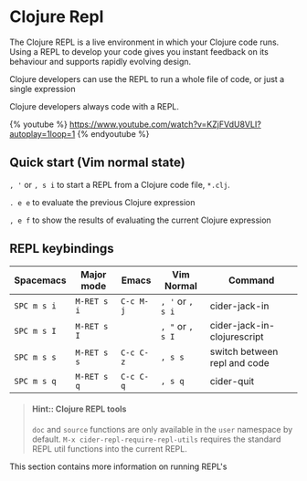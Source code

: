 # Clojure Repl

The Clojure REPL is a live environment in which your Clojure code runs.  Using a REPL to develop your code gives you instant feedback on its behaviour and supports rapidly evolving design.

Clojure developers can use the REPL to run a whole file of code, or just a single expression

Clojure developers always code with a REPL.

{% youtube %}
https://www.youtube.com/watch?v=KZjFVdU8VLI?autoplay=1loop=1
{% endyoutube %}


## Quick start (Vim normal state)

`, '` or `, s i` to start a REPL from a Clojure code file, `*.clj`.

`. e e` to evaluate the previous Clojure expression

`, e f` to show the results of evaluating the current Clojure expression


## REPL keybindings

| Spacemacs   | Major mode  | Emacs     | Vim Normal       | Command                      |
|-------------|-------------|-----------|------------------|------------------------------|
| `SPC m s i` | `M-RET s i` | `C-c M-j` | `, '` or `, s i` | cider-jack-in                |
| `SPC m s I` | `M-RET s I` |           | `, "` or `, s I` | cider-jack-in-clojurescript  |
| `SPC m s s` | `M-RET s s` | `C-c C-z` | `, s s`          | switch between repl and code |
| `SPC m s q` | `M-RET s q` | `C-c C-q` | `, s q`          | cider-quit                   |

> #### Hint:: Clojure REPL tools
> `doc` and `source` functions are only available in the `user` namespace by default.
> `M-x cider-repl-require-repl-utils`  requires the standard REPL util functions into the current REPL.


This section contains more information on running REPL's
